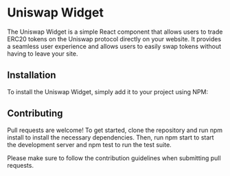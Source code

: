 # Uniswap Widget

The Uniswap Widget is a simple React component that allows users to trade ERC20 tokens on the Uniswap protocol directly on your website. It provides a seamless user experience and allows users to easily swap tokens without having to leave your site.

## Installation

To install the Uniswap Widget, simply add it to your project using NPM:

## Contributing

Pull requests are welcome! To get started, clone the repository and run npm install to install the necessary dependencies. Then, run npm start to start the development server and npm test to run the test suite.

Please make sure to follow the contribution guidelines when submitting pull requests.